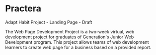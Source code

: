 # Practera
Adapt Habit Project - Landing Page - Draft

The Web Page Development Project is a two-week virtual, web development project for graduates of Generation's Junior Web Development program. This project allows teams of web development learners to create web page for a business based on a provided report.
